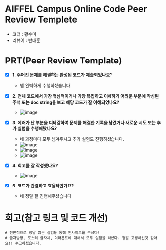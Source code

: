 # AIFFEL Campus Online Code Peer Review Templete
- 코더 : 황수미
- 리뷰어 : 반태훈


# PRT(Peer Review Template)
- [x]  **1. 주어진 문제를 해결하는 완성된 코드가 제출되었나요?**
    - 넵 완벽하게 수행하셨습니다
    
- [x]  **2. 전체 코드에서 가장 핵심적이거나 가장 복잡하고 이해하기 어려운 부분에 작성된 
주석 또는 doc string을 보고 해당 코드가 잘 이해되었나요?**
    - ![image](https://github.com/user-attachments/assets/1d6edd18-e8b6-4050-b110-5f408154f5f7)

        
- [x]  **3. 에러가 난 부분을 디버깅하여 문제를 해결한 기록을 남겼거나
새로운 시도 또는 추가 실험을 수행해봤나요?**
    - 네 과정마다 모두 남겨주시고 추가 실험도 진행하셨습니다.
    - ![image](https://github.com/user-attachments/assets/3c86704c-34a1-44eb-98d4-991183af881f)
    - ![image](https://github.com/user-attachments/assets/c063137c-10ef-47ae-bb3e-869e187db318)
    - ![image](https://github.com/user-attachments/assets/7ce8dd3b-2f33-44a5-ab8f-ccf682b5b522)



        
- [x]  **4. 회고를 잘 작성했나요?**
    - ![image](https://github.com/user-attachments/assets/cbae0bc6-c633-41ce-babc-7fea229d53e9)

        
- [x]  **5. 코드가 간결하고 효율적인가요?**
    - 네 정말 잘 진행해주셨습니다


# 회고(참고 링크 및 코드 개선)
```
# 전반적으로 정말 많은 실험을 통해 인사이트를 주셨다!
# 글자방향, 포스터 글자체, 여러폰트에 대해서 모두 실험을 하셨다. 정말 고생하신것 같아요!! 수고하셨습니다.
```

